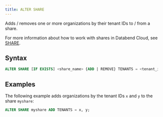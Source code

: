 ```yaml
---
title: ALTER SHARE
---
```


Adds / removes one or more organizations by their tenant IDs to / from a share. 

For more information about how to work with shares in Databend Cloud, see [SHARE](index.md).

## Syntax

```sql
ALTER SHARE [IF EXISTS] <share_name> {ADD | REMOVE} TENANTS = <tenant_id> [, <tenant_id>, ...]
```

## Examples

The following example adds organizations by the tenant IDs `x` and `y` to the share `myshare`:

```sql
ALTER SHARE myshare ADD TENANTS = x, y;
```